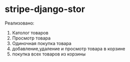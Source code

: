 # stripe-django-stor

Реализовано:
1) Католог товаров
2) Просмотр товара
3) Одиночная покупка товара
4) добавление,удаление и просмотр товара в корзине
5) покупка всех товаров из корзины 
